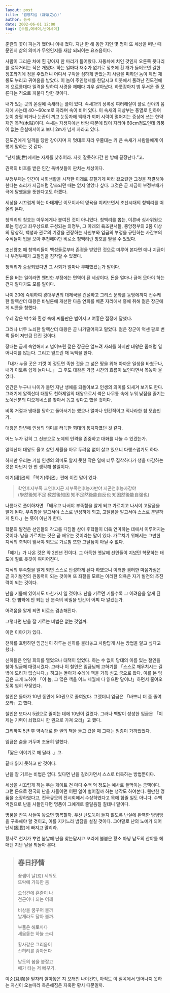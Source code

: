 ```yaml
---
layout: post
title: '겸양지심 (謙讓之心)'
author: 능곡
date: 2002-06-01 12:00
tags: [수필,에세이,난에세이]
---
```


춘란의 꽃이 피는가 했더니 이내 졌다. 지난 한 해 동안 지인 몇 명이 또 세상을 떠난 때문인지 삶의 의미가 무엇인지를 새삼 되뇌이는 요즈음이다.

사람이 그리운 차에 흰 강아지 한 마리가 들어왔다. 자동차에 치인 것인지 오른쪽 뒷다리를 절뚝거리는 작은 개였다. 하는 일마다 재수가 없기로 정초에 흰 개가 들어오면 길한 징조라기에 정을 주었더니 어디서 구박을 심하게 받았는지 사람을 피하던 놈이 제법 재롱도 부리고 귀여움을 받았다. 이 놈이 주인행세를 한답시고 이웃에서 풀려난 진도견에게 으르릉대다 일격을 당하여 사경을 헤매다 겨우 살아났다. 하룻강아지 범 무서운 줄 모른다는 격으로 까불다 당한 것이다. 

내가 있는 곳의 온실에 속새라는 풀이 있다. 속새과의 상록성 여러해살이 풀로 산야의 음지에 사는데 40～60cm로 자라며 속이 비어 있다. 이 속새의 지상부는 풍열로 인하여 눈이 충혈 되거나 눈꼽이 끼고 눈동자에 백태가 끼며 시력이 떨어지는 증상에 쓰는 한약재인 목적(木賊)이다. 속새는 자생지에선 바람 때문에 많이 자라야 60cm정도인데 외풍이 없는 온실에서이고 보니 2m가 넘게 자라고 있다.

진도견에게 일격을 당한 강아지며 지 멋대로 자라 우쭐대는 키 큰 속새가 사람들에게 이렇게 말하는 것 같다.

“난세(亂世)에서는 자세를 낮추어라. 자칫 잘못하다간 한 방에 끝장난다.”고.

권력의 비호를 받은 인간 독버섯들이 판치는 세상이다.

부정부패는 인간이 사회생활을 시작한 이래로 끈질기게 따라 왔으련만 그것을 척결해야 한다는 소리가 지금처럼 강조되던 때는 없지 않았나 싶다. 그것은 곧 지금이 부정부패가 극에 달했음을 뜻한다고도 하겠다.

세상을 시끄럽게 하는 아태재단 이모이사의 영욕을 지켜보면서 조선시대의 청백리를 떠올려 본다.

청백리의 칭호는 아무에게나 붙여진 것이 아니었다. 청백리를 뽑는, 이른바 심사위원으로는 영상과 좌우상으로 구성되는 의정부, 그 아래의 육조판서들, 중앙정부의 2품 이상의 당상직, 백성과 관료의 기강을 관장하는 사헌부와 임금의 부정을 규탄하는 사간부의 수직들이 입을 모아 추천해야만 비로소 청백리란 칭호를 받을 수 있었다.

조선왕조 때 청백리들이 백성들로부터 존경을 받았던 것으로 미루어 본다면 예나 지금이나 부정부패가 고질임을 짐작할 수 있겠다.

청백리가 숭상되었다면 그 사회가 얼마나 부패했겠는가 말이다.

돈을 버는 일이라면 웬만한 부정에는 면역이 된 세상이다. 돈을 얼마나 긁어 모아야 하는 건지 알다가도 모를 일이다.

나이 20에 즉위하여 광대무변의 대제국을 건설하고 그리스 문화를 동방에까지 전수케 한 알렉산더 대왕은 바빌론에 개선한 다음 연회를 베푼 자리에서 흥에 취해 젊은 장군에게 씨름을 청했다.

우레 같은 박수와 환성 속에 씨름판은 벌어지고 여흥은 절정에 달했다.

그러나 너무 노쇠한 알렉산더 대왕은 곧 나가떨어지고 말았다. 젊은 장군이 억센 팔로 번쩍 들어 저만큼 던진 것이다.

장내는 금세 숙연해지고 넘어뜨린 젊은 장군은 엎드려 사죄를 하지만 대왕은 좀처럼 일어나지를 않는다. 그리고 엎드린 채 독백을 한다.

「내가 누울 곳은 기껏 이 정도면 족한 것을 그 넓은 땅을 위해 아까운 일생을 바쳤구나, 내가 이토록 쉽게 늙다니..」 그 후도 대왕은 가끔 시간의 흐름이 보인다면서 목놓아 울었다.

인간은 누구나 나이가 들면 지난 생애를 되돌아보고 인생의 의미를 되새겨 보기도 한다. 그러기에 알렉산더 대왕도 천하제일의 대왕으로서 썩은 나무통 속에 누워 낮잠을 즐기는 노예신분의 디오게네스를 찾아서 돕고 싶다고 했을 것이다.

비록 거절과 냉대를 당하고 돌아서기는 했으나 얼마나 인간적이고 적나라한 참 모습인가.

대왕은 만년에 인생의 의미를 터득한 희대의 통치자였던 것 같다.

어느 누가 감히 그 신분으로 노예의 인격을 존중하고 대화를 나눌 수 있겠는가.

알렉산더 대왕도 울고 살던 세월을 아무 두려움 없이 살고 있으니 다행스럽기도 하다.

하지만 우리는 기실 인생의 의미도 알지 못한 작은 일에 너무 집착하다가 생을 마감하는 것은 아닌지 한 번 생각해 볼일이다.

예기(禮記)의 「학기(學記)」편에 이런 말이 있다.

>학연후지부족 교연후지곤 지부족연후능자반야 지곤연후능자강야<br />
>(學然後知不足 敎然後知困 知不足然後能自反也 知困然後能自强也)

나름대로 풀이하자면 「배우고 나서야 부족함을 알게 되고 가르치고 나서야 고달픔을 알게 된다. 부족함을 알고서야 스스로 반성하게 되고, 고달픔을 알고서야 스스로 분발하게 된다.」는 뜻이 아닌가 한다.

학문의 발전은 선인들의 각고를 디딤돌 삼아 후학들이 더욱 연마하는 데에서 이루어지는 것이다. 남을 가르치는 것은 곧 배우는 것이라는 말이 있다. 가르치기 위해서는 그만한 지식의 축척이 앞서야 되므로 가르침 또한 고달픔이 아닐 수 없다. 

「예기」가 나온 것은 약 2천년 전이다. 그 아득한 옛날에 선인들이 지녔던 학문하는 태도에 절로 옷깃이 여미어진다.

지식의 부족함을 알게 되면 스스로 반성하게 된다 하였으니 이러한 겸허한 마음가짐은 곧 자기발전의 원동력이 되는 것이며 또 좌절을 모르는 이러한 의욕은 자기 발전의 추진력이 되는 것이다.

난을 기름에 있어서도 마찬가지 일 것이다. 난을 기르면 기를수록 그 어려움을 알게 된다. 한 뼘밖에 안 되는 난 분속의 비밀을 인간이 어찌 다 알겠는가.

어려움을 알게 되면 비로소 겸손해진다.

그렇다면 난을 잘 기르는 비법은 없는 것일까.

이런 이야기가 있다.

천하를 호령하던 임금님이 하루는 신하를 불러놓고 사람답게 사는 방법을 알고 싶다고 했다.

신하들은 연일 회의를 열었으나 대책이 없었다. 하는 수 없이 당대의 이름 있는 철인을 찾아 임금께 대령시켰다. 그러나 이 철인은 임금님께 고하기를 「스스로 깨우치시는 길밖에 도리가 없습니다.」하고는 돌아가 수레에 책을 가득 싣고 궁으로 왔다. 이를 본 임금은 크게 노하여 「이 놈, 그 많은 책을 어느 세월에 다 읽으란 말이냐」하면서 줄여오도록 엄히 꾸짖었다.

철인은 돌아가 10년 동안에 50권으로 줄여왔다. 그랬더니 임금은 「바쁘니 더 좀 줄여 오라」고 했다.

철인은 또다시 5권으로 줄이는 데에 10년이 걸렸다. 그러나 백발이 성성한 임금은 「이제는 기력이 쇠했으니 한 권으로 가져 오라」고 했다.

그리하여 5년 후 약속대로 한 권의 책을 들고 갔을 때 그때는 임종이 가까웠었다.

임금은 숨을 거두며 조용히 말했다.

「짧은 이야기로 해 달라..」고. 

끝내 읽지 못하고 만 것이다.

난을 잘 기르는 비법은 없다. 있다면 난을 길러가면서 스스로 터득하는 방법뿐이다.

세상을 시끄럽게 하는 무슨 게이트 건 마다 수백 억 정도는 예사로 들먹이는 금액이다. 그런 돈으로 전국의 난을 사들이면 어떤 일이 벌어질까 하는 생각도 하여본다. 웬만한 명품을 소장하였다고, 전국규모의 전시회에서 수상하였다고 목에 힘줄 일도 아니다. 수백억원으로 난을 사들인다면 명품이 그에게로 줄달음질 칠테니 말이다.

명품을 잔뜩 사들여 놓으면 행복할까. 우선 난도둑이 들지 않도록 난실에 완벽한 방범망을 구축해야 할 것이고, 이를 지키느라 밤잠을 설칠 것이다.
그야말로 난의 노예가 되어 난세(亂世)에 빠지고 말리라. 

황사로 천지가 뿌연 봄날에 난을 찾는답시고 꼬리에 불붙은 황소 마냥 남도의 산야를 헤매던 지난 날을 되돌아 본다.

> ## 春日抒情
>
>꽃샘이 날(刃) 세워도<br>
>뜨락에 가득한 봄
>
>오십견에 혼줄이 나<br>
>천근이나 되는 어깨
>
>비상을 꿈꾸어 볼까<br>
>날개라도 달아 볼까.
>
>부풀은 해토마다<br>
>새움돋는 하늘 소리
>
>황사같은 그리움이<br>
>산허리를 감아돈다
>
>남도의 봄을 붙잡고<br>
>애가 타는 저 뻐꾸기.

이순(耳順)을 밑자리 깔아놓은 지 오래인 나이건만, 아직도 이 질곡에서 벗어나지 못하는 자신이 오늘따라 측은해짐은 자욱한 황사 때문일까.